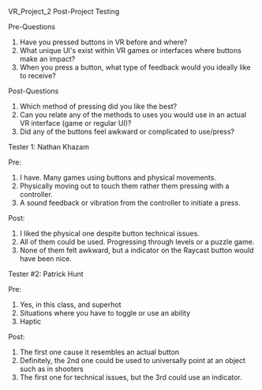 VR_Project_2 Post-Project Testing

Pre-Questions
1. Have you pressed buttons in VR before and where?
2. What unique UI's exist within VR games or interfaces where buttons make an impact?
3. When you press a button, what type of feedback would you ideally like to receive?

Post-Questions
1. Which method of pressing did you like the best?
2. Can you relate any of the methods to uses you would use in an actual VR interface (game or regular UI)?
3. Did any of the buttons feel awkward or complicated to use/press?

Tester 1: Nathan Khazam

Pre:
1. I have. Many games using buttons and physical movements.
2. Physically moving out to touch them rather them pressing with a controller.
3. A sound feedback or vibration from the controller to initiate a press.

Post:
1. I liked the physical one despite button technical issues.
2. All of them could be used. Progressing through levels or a puzzle game.
3. None of them felt awkward, but a indicator on the Raycast button would have been nice.

Tester #2: Patrick Hunt

Pre:
1. Yes, in this class, and superhot
2. Situations where you have to toggle or use an ability
3. Haptic

Post:
1. The first one cause it resembles an actual button
2. Definitely, the 2nd one could be used to universally point at an object such as in shooters
3. The first one for technical issues, but the 3rd could use an indicator.

